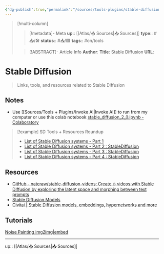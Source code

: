 ```yaml
---
{"dg-publish":true,"permalink":"/sources/tools-plugins/stable-diffusion/"}
---
```


> [!multi-column]
>
>> [!metadata]- Meta
>> **up**:: [[Atlas/📥 Sources\|📥 Sources]]
>> **type**:: #📥/🛠 
>> **status**:: #📥/🟥 
>> **tags**:: #on/tools
>
>> [!ABSTRACT]- Article Info
>> **Author**: 
>> **Title**: Stable Diffusion
>> **URL**: 

# Stable Diffusion

> Links, tools, and resources related to Stable Diffusion

## Notes
- Use [[Sources/Tools + Plugins/Invoke AI\|Invoke AI]] to run from my computer or use this colab notebook [stable_diffusion_2_0.ipynb - Colaboratory](https://colab.research.google.com/github/qunash/stable-diffusion-2-gui/blob/main/stable_diffusion_2_0.ipynb)

> [!example] SD Tools + Resources Roundup
> - [List of Stable Diffusion systems - Part 1](https://www.reddit.com/r/StableDiffusion/comments/wqaizj/list_of_stable_diffusion_systems/)
> - [List of Stable Diffusion systems - Part 2 : StableDiffusion](https://www.reddit.com/r/StableDiffusion/comments/xjqy5y/list_of_stable_diffusion_systems_part_2/)
> - [List of Stable Diffusion systems - Part 3 : StableDiffusion](https://www.reddit.com/r/StableDiffusion/comments/xjqzdt/list_of_stable_diffusion_systems_part_3/)
> - [List of Stable Diffusion systems - Part 4 : StableDiffusion](https://www.reddit.com/r/StableDiffusion/comments/xjr19j/list_of_stable_diffusion_systems_part_4/)

## Resources
- [GitHub - nateraw/stable-diffusion-videos: Create 🔥 videos with Stable Diffusion by exploring the latent space and morphing between text prompts](https://github.com/nateraw/stable-diffusion-videos)
- [Stable Diffusion Models](https://rentry.org/sdmodels)
- [Civitai | Stable Diffusion models, embeddings, hypernetworks and more](https://civitai.com/)

## Tutorials

[Noise Painting img2img|embed](https://twitter.com/lynncorrigible/status/1619581506850258944?s=61&t=-mqDd1JZ4yL8BhTCnQSNPQ)

---
up:: [[Atlas/📥 Sources\|📥 Sources]]
